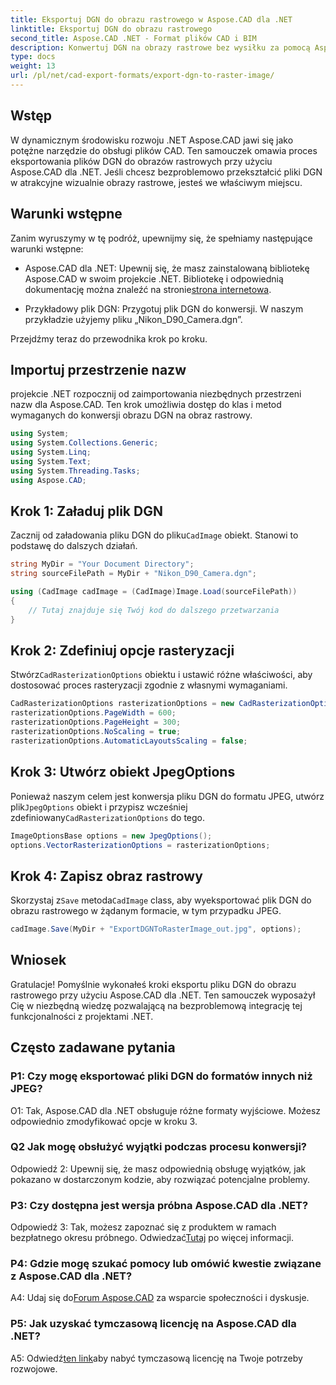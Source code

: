 ```yaml
---
title: Eksportuj DGN do obrazu rastrowego w Aspose.CAD dla .NET
linktitle: Eksportuj DGN do obrazu rastrowego
second_title: Aspose.CAD .NET - Format plików CAD i BIM
description: Konwertuj DGN na obrazy rastrowe bez wysiłku za pomocą Aspose.CAD dla .NET. Zapoznaj się z przewodnikiem krok po kroku i uwolnij moc platformy .NET w manipulacji plikami CAD.
type: docs
weight: 13
url: /pl/net/cad-export-formats/export-dgn-to-raster-image/
---
```

## Wstęp

W dynamicznym środowisku rozwoju .NET Aspose.CAD jawi się jako potężne narzędzie do obsługi plików CAD. Ten samouczek omawia proces eksportowania plików DGN do obrazów rastrowych przy użyciu Aspose.CAD dla .NET. Jeśli chcesz bezproblemowo przekształcić pliki DGN w atrakcyjne wizualnie obrazy rastrowe, jesteś we właściwym miejscu.

## Warunki wstępne

Zanim wyruszymy w tę podróż, upewnijmy się, że spełniamy następujące warunki wstępne:

-  Aspose.CAD dla .NET: Upewnij się, że masz zainstalowaną bibliotekę Aspose.CAD w swoim projekcie .NET. Bibliotekę i odpowiednią dokumentację można znaleźć na stronie[strona internetowa](https://reference.aspose.com/cad/net/).

- Przykładowy plik DGN: Przygotuj plik DGN do konwersji. W naszym przykładzie użyjemy pliku „Nikon_D90_Camera.dgn”.

Przejdźmy teraz do przewodnika krok po kroku.

## Importuj przestrzenie nazw

projekcie .NET rozpocznij od zaimportowania niezbędnych przestrzeni nazw dla Aspose.CAD. Ten krok umożliwia dostęp do klas i metod wymaganych do konwersji obrazu DGN na obraz rastrowy.

```csharp
using System;
using System.Collections.Generic;
using System.Linq;
using System.Text;
using System.Threading.Tasks;
using Aspose.CAD;
```

## Krok 1: Załaduj plik DGN

 Zacznij od załadowania pliku DGN do pliku`CadImage` obiekt. Stanowi to podstawę do dalszych działań.

```csharp
string MyDir = "Your Document Directory";
string sourceFilePath = MyDir + "Nikon_D90_Camera.dgn";

using (CadImage cadImage = (CadImage)Image.Load(sourceFilePath))
{
    // Tutaj znajduje się Twój kod do dalszego przetwarzania
}
```

## Krok 2: Zdefiniuj opcje rasteryzacji

 Stwórz`CadRasterizationOptions` obiektu i ustawić różne właściwości, aby dostosować proces rasteryzacji zgodnie z własnymi wymaganiami.

```csharp
CadRasterizationOptions rasterizationOptions = new CadRasterizationOptions();
rasterizationOptions.PageWidth = 600;
rasterizationOptions.PageHeight = 300;
rasterizationOptions.NoScaling = true;
rasterizationOptions.AutomaticLayoutsScaling = false;
```

## Krok 3: Utwórz obiekt JpegOptions

 Ponieważ naszym celem jest konwersja pliku DGN do formatu JPEG, utwórz plik`JpegOptions` obiekt i przypisz wcześniej zdefiniowany`CadRasterizationOptions` do tego.

```csharp
ImageOptionsBase options = new JpegOptions();
options.VectorRasterizationOptions = rasterizationOptions;
```

## Krok 4: Zapisz obraz rastrowy

 Skorzystaj z`Save` metoda`CadImage` class, aby wyeksportować plik DGN do obrazu rastrowego w żądanym formacie, w tym przypadku JPEG.

```csharp
cadImage.Save(MyDir + "ExportDGNToRasterImage_out.jpg", options);
```

## Wniosek

Gratulacje! Pomyślnie wykonałeś kroki eksportu pliku DGN do obrazu rastrowego przy użyciu Aspose.CAD dla .NET. Ten samouczek wyposażył Cię w niezbędną wiedzę pozwalającą na bezproblemową integrację tej funkcjonalności z projektami .NET.

## Często zadawane pytania

### P1: Czy mogę eksportować pliki DGN do formatów innych niż JPEG?

O1: Tak, Aspose.CAD dla .NET obsługuje różne formaty wyjściowe. Możesz odpowiednio zmodyfikować opcje w kroku 3.

### Q2 Jak mogę obsłużyć wyjątki podczas procesu konwersji?

Odpowiedź 2: Upewnij się, że masz odpowiednią obsługę wyjątków, jak pokazano w dostarczonym kodzie, aby rozwiązać potencjalne problemy.

### P3: Czy dostępna jest wersja próbna Aspose.CAD dla .NET?

 Odpowiedź 3: Tak, możesz zapoznać się z produktem w ramach bezpłatnego okresu próbnego. Odwiedzać[Tutaj](https://releases.aspose.com/) po więcej informacji.

### P4: Gdzie mogę szukać pomocy lub omówić kwestie związane z Aspose.CAD dla .NET?

 A4: Udaj się do[Forum Aspose.CAD](https://forum.aspose.com/c/cad/19) za wsparcie społeczności i dyskusje.

### P5: Jak uzyskać tymczasową licencję na Aspose.CAD dla .NET?

 A5: Odwiedź[ten link](https://purchase.aspose.com/temporary-license/)aby nabyć tymczasową licencję na Twoje potrzeby rozwojowe.